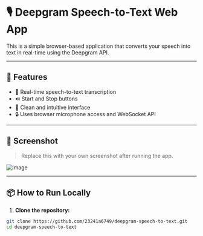 # 🎙️ Deepgram Speech-to-Text Web App

This is a simple browser-based application that converts your speech into text in real-time using the Deepgram API.

---

## 🚀 Features

- 🎤 Real-time speech-to-text transcription
- ⏯️ Start and Stop buttons
- 🧠 Clean and intuitive interface
- 🔒 Uses browser microphone access and WebSocket API

---

## 📸 Screenshot

> Replace this with your own screenshot after running the app.

![image](https://github.com/user-attachments/assets/b60edea6-072b-47d4-99e3-09da9ee5d51a)


---

## 📦 How to Run Locally

1. **Clone the repository:**

```bash
git clone https://github.com/23241a6749/deepgram-speech-to-text.git
cd deepgram-speech-to-text
